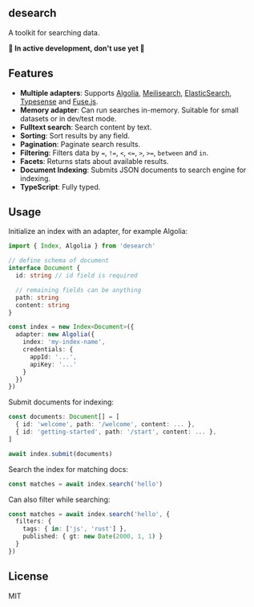 desearch
-----------

A toolkit for searching data.

**🚧 In active development, don't use yet 🚧**

## Features

- **Multiple adapters**: Supports [Algolia](https://algolia.com), [Meilisearch](https://meilisearch.com), [ElasticSearch](https://www.elastic.co), [Typesense](https://typesense.org) and [Fuse.js](https://www.fusejs.io).
- **Memory adapter**: Can run searches in-memory. Suitable for small datasets or in dev/test mode.
- **Fulltext search**: Search content by text.
- **Sorting**: Sort results by any field.
- **Pagination**: Paginate search results.
- **Filtering**: Filters data by `=`, `!=`, `<`, `<=`, `>`, `>=`, `between` and `in`.
- **Facets**: Returns stats about available results.
- **Document Indexing**: Submits JSON documents to search engine for indexing.
- **TypeScript**: Fully typed.

## Usage

Initialize an index with an adapter, for example Algolia:

```typescript
import { Index, Algolia } from 'desearch'

// define schema of document
interface Document {
  id: string // id field is required

  // remaining fields can be anything
  path: string
  content: string
}

const index = new Index<Document>({
  adapter: new Algolia({
    index: 'my-index-name',
    credentials: {
      appId: '...',
      apiKey: '...'
    }
  })
})
```

Submit documents for indexing:

```typescript
const documents: Document[] = [
  { id: 'welcome', path: '/welcome', content: ... },
  { id: 'getting-started', path: '/start', content: ... },
]

await index.submit(documents)
```

Search the index for matching docs:

```typescript
const matches = await index.search('hello')
```

Can also filter while searching:

```typescript
const matches = await index.search('hello', {
  filters: {
    tags: { in: ['js', 'rust'] },
    published: { gt: new Date(2000, 1, 1) }
  }
})
```

## License

MIT
